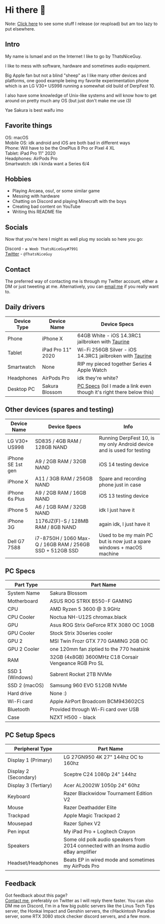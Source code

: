 # Hi there 👋

Note: [Click here](https://github.com/ThatsNiceGuy/ThatsNiceGuy/releases) to see some stuff I release (or reupload) but am too lazy to put elsewhere.

## Intro
My name is Ismael and on the Internet I like to go by ThatsNiceGuy.

I like to mess with software, hardware and sometimes audio equipment.

Big Apple fan but not a blind "sheep" as I like many other devices and platforms, one good example being my favorite experimentation phone which is an LG V30+ US998 running a somewhat old build of DerpFest 10.

I also have some knowledge of Unix-like systems and will know how to get around on pretty much any OS (but just don't make me use i3)

Yae Sakura is best waifu imo

## Favorite things
OS: macOS\
Mobile OS: idk android and iOS are both bad in different ways\
Phone: Will have to be the OnePlus 8 Pro or Pixel 4 XL\
Tablet: iPad Pro 11" 2020\
Headphones: AirPods Pro\
Smartwatch: idk i kinda want a Series 6/4

## Hobbies
- Playing Arcaea, osu!, or some similar game
- Messing with hardware
- Chatting on Discord and playing Minecraft with the boys
- Creating bad content on YouTube
- Writing this README file

## Socials
Now that you're here I might as well plug my socials so here you go:

Discord - `✿ Weeb ThatsNiceGuy#7991`\
[Twitter](https://twitter.com/thatsniceguy) - `@ThatsNiceGuy`

## Contact
The preferred way of contacting me is through my Twitter account, either a DM or just tweeting at me.
Alternatively, you can [email me](mailto:ThatsNiceGuy.tech@gmail.com) if you really want to.

## Daily drivers
| Device Type | Device Name | Device Specs |
| ----------- | ----------- | ------------ |
| Phone       | iPhone X    | 64GB White - iOS 14.3RC1 jailbroken with [Taurine](https://taurine.app) |
| Tablet      | iPad Pro 11" 2020 | Wi-Fi 256GB Silver - iOS 14.3RC1 jailbroken with [Taurine](https://taurine.app) |
| Smartwatch  | None | RIP my pieced together Series 4 Apple Watch |
| Headphones  | AirPods Pro | idk they're white? |
| Desktop PC  | Sakura Blossom | [PC Specs](https://github.com/ThatsNiceGuy/ThatsNiceGuy/blob/master/README.md#pc-specs) (lol I made a link even though it's right there below this) |

## Other devices (spares and testing)
| Device Name       | Device Specs | Info |
| ----------------- | ------------ | ---- |
| LG V30+ US998     | SD835 / 4GB RAM / 128GB NAND | Running DerpFest 10, is my only Android device and is used for testing |
| iPhone SE 1st gen | A9 / 2GB RAM / 32GB NAND | iOS 14 testing device |
| iPhone X          | A11 / 3GB RAM / 256GB NAND | Spare and recording phone just in case |
| iPhone 6s Plus    | A9 / 2GB RAM / 16GB NAND | iOS 13 testing device |
| iPhone 5          | A6 / 1GB RAM / 32GB NAND | idk I just have it |
| iPhone 3G         | 1176JZ(F)-S / 128MB RAM / 8GB NAND | again idk, I just have it |
| Dell G7 7588      | i7-8750H / 1060 Max-Q / 16GB RAM / 256GB SSD + 512GB SSD | Used to be my main PC but is now just a spare windows + macOS machine |

## PC Specs
| Part Type       | Part Name |
| --------------- | --------- |
| System Name     | Sakura Blossom |
| Motherboard     | ASUS ROG STRIX B550-F GAMING |
| CPU             | AMD Ryzen 5 3600 @ 3.9GHz |
| CPU Cooler      | Noctua NH-U12S chromax.black |
| GPU             | Asus ROG Strix GeForce RTX 3080 OC 10GB |
| GPU Cooler      | Stock Strix 30series cooler |
| GPU 2           | MSI Twin Frozr GTX 770 GAMING 2GB OC |
| GPU 2 Cooler    | one 120mm fan ziptied to the 770 heatsink
| RAM             | 32GB (4x8GB) 3600MHz C18 Corsair Vengeance RGB Pro SL |
| SSD 1 (Windows) | Sabrent Rocket 2TB NVMe|
| SSD 2 (macOS)   | Samsung 960 EVO 512GB NVMe |
| Hard drive      | None :) |
| Wi-Fi card      | Apple AirPort Broadcom BCM943602CS |
| Bluetooth       | Provided through Wi-Fi card over USB |
| Case            | NZXT H500 - black |

## PC Setup Specs
| Peripheral Type    | Part Name |
| ------------------ | --------- |
| Display 1 (Primary)| LG 27GN950 4K 27" 144hz OC to 160hz |
| Display 2 (Secondary) | Sceptre C24 1080p 24" 144hz |
| Display 3 (Tertiary) | Acer AL2002W 1050p 24" 60hz |
| Keyboard           | Razer Blackwidow Tournament Edition V2 |
| Mouse              | Razer Deathadder Elite |
| Trackpad           | Apple Magic Trackpad 2 |
| Mousepad           | Razer Sphex V2 |
| Pen input          | My iPad Pro + Logitech Crayon |
| Speakers           | Some old polk audio speakers from 2014 connected with an Insma audio eBay amplifier |
| Headset/Headphones | Beats EP in wired mode and sometimes my AirPods Pro |

## Feedback
Got feedback about this page?\
[Contact me](https://github.com/ThatsNiceGuy/ThatsNiceGuy/blob/master/README.md#contact), preferably on Twitter as I will reply there faster. You can also DM me on Discord, I'm in a few big public servers like the Linus Tech Tips server, the Honkai Impact and Genshin servers, the r/Hackintosh Paradise server, some RTX 3080 stock checker discord servers, and a few more.
